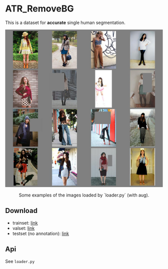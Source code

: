 # ATR_RemoveBG

This is a dataset for **accurate** single human segmentation.

<div align="center">
<img src="example.jpg" width="800px"/>
<p> Some examples of the images loaded by `loader.py` (with aug).</p>
</div>

## Download

- trainset: [link](https://drive.google.com/open?id=1jDUddrJlUlv5O_JAdb8qZk45EwtEqf_4)
- valset: [link](https://drive.google.com/open?id=1FPqz2P51sbnWo1K2FcowPnZCAGC1-_uY)
- testset (no annotation): [link](https://drive.google.com/open?id=1gPkkqwiXKaPWLIIrF7QfvHHOu0B3zDjB)

## Api

See `loader.py`

